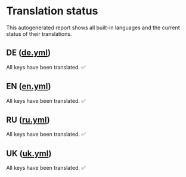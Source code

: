 # Translation status

This autogenerated report shows all built-in languages and the current status of their translations.

## **DE** ([de.yml](./de.yml))

All keys have been translated. ✅

## **EN** ([en.yml](./en.yml))

All keys have been translated. ✅

## **RU** ([ru.yml](./ru.yml))

All keys have been translated. ✅

## **UK** ([uk.yml](./uk.yml))

All keys have been translated. ✅
